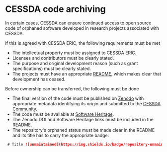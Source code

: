 # CESSDA code archiving

In certain cases, CESSDA can ensure continued access to open source code of orphaned software developed in research projects associated with CESSDA.

If this is agreed with CESSDA ERIC, the following requirements must be met

* The intellectual property must be assigned to CESSDA ERIC.
* Licenses and contributors must be clearly stated.
* The purpose and original development reason (such as grant specifications) must be clearly stated.
* The projects must have an appropriate [README](https://technical-reference.readthedocs.io/en/v0.1/developer-guidelines/02-readme.html), which makes clear that development has ceased.

Before ownership can be transferred, the following must be done

* The final version of the code must be published on [Zenodo](https://guides.github.com/activities/citable-code/) with appropriate metadata identifying its origin and submitted to the [CESSDA Community](https://zenodo.org/communities/cessda).
* The code must be available at [Software Heritage](https://www.softwareheritage.org/archive/).
* The Zenodo DOI and Software Heritage links must be included in the README.
* The repository's orphaned status must be made clear in the README and its title has to carry the appropriate badge:

```markdown
 # Title ![unmaintained](https://img.shields.io/badge/repository-unmaintained-red.svg)
```

